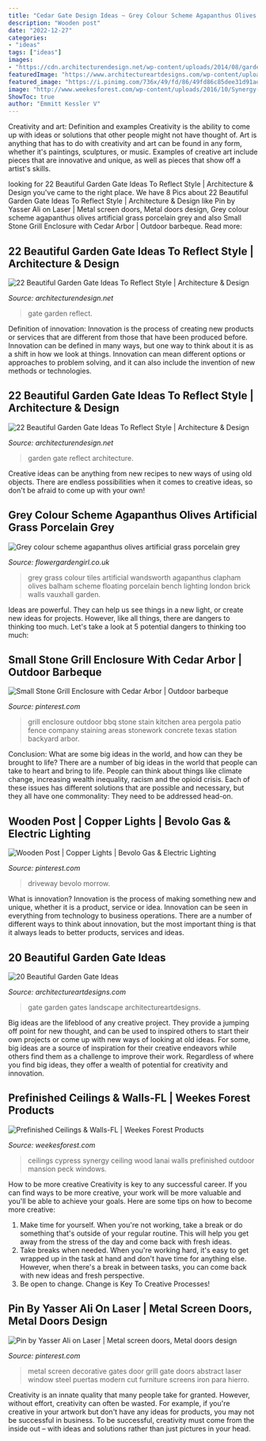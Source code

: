 ```yaml
---
title: "Cedar Gate Design Ideas ~ Grey Colour Scheme Agapanthus Olives Artificial Grass Porcelain Grey"
description: "Wooden post"
date: "2022-12-27"
categories:
- "ideas"
tags: ["ideas"]
images:
- "https://cdn.architecturendesign.net/wp-content/uploads/2014/08/garden-gate-12.jpg"
featuredImage: "https://www.architectureartdesigns.com/wp-content/uploads/2013/03/Gates-ArchitectureArtDesigns-3.jpg"
featured_image: "https://i.pinimg.com/736x/49/fd/86/49fd86c85dee31d91ad912d8ecae8deb--grill-enclosure-grill-king.jpg"
image: "http://www.weekesforest.com/wp-content/uploads/2016/10/Synergy-Brochure.jpg"
ShowToc: true
author: "Emmitt Kessler V"
---
```



Creativity and art: Definition and examples
Creativity is the ability to come up with ideas or solutions that other people might not have thought of. Art is anything that has to do with creativity and art can be found in any form, whether it's paintings, sculptures, or music. Examples of creative art include pieces that are innovative and unique, as well as pieces that show off a artist's skills.

	

		
looking for 22 Beautiful Garden Gate Ideas To Reflect Style | Architecture &amp; Design you've came to the right place. We have 8 Pics about 22 Beautiful Garden Gate Ideas To Reflect Style | Architecture &amp; Design like Pin by Yasser Ali on Laser | Metal screen doors, Metal doors design, Grey colour scheme agapanthus olives artificial grass porcelain grey and also Small Stone Grill Enclosure with Cedar Arbor | Outdoor barbeque. Read more:
		
    
## 22 Beautiful Garden Gate Ideas To Reflect Style | Architecture &amp; Design

<img loading=lazy src="https://cdn.architecturendesign.net/wp-content/uploads/2014/08/garden-gate-12.jpg" onerror="this.onerror=null;this.src='https://tse2.mm.bing.net/th?id=OIP.W8hQ_LGzUJ7DtbTDIOPoAQHaLF&amp;pid=15.1';" alt="22 Beautiful Garden Gate Ideas To Reflect Style | Architecture &amp; Design">

_Source: architecturendesign.net_

>gate garden reflect. 

	

Definition of innovation:
Innovation is the process of creating new products or services that are different from those that have been produced before. Innovation can be defined in many ways, but one way to think about it is as a shift in how we look at things. Innovation can mean different options or approaches to problem solving, and it can also include the invention of new methods or technologies.

    
## 22 Beautiful Garden Gate Ideas To Reflect Style | Architecture &amp; Design

<img loading=lazy src="https://cdn.architecturendesign.net/wp-content/uploads/2014/08/garden-gate-21.jpg" onerror="this.onerror=null;this.src='https://tse3.mm.bing.net/th?id=OIP.h83_nE4eqTyQ0rc3fY46UQHaJ4&amp;pid=15.1';" alt="22 Beautiful Garden Gate Ideas To Reflect Style | Architecture &amp; Design">

_Source: architecturendesign.net_

>garden gate reflect architecture. 

	

Creative ideas can be anything from new recipes to new ways of using old objects. There are endless possibilities when it comes to creative ideas, so don't be afraid to come up with your own!

    
## Grey Colour Scheme Agapanthus Olives Artificial Grass Porcelain Grey

<img loading=lazy src="https://flowergardengirl.co.uk/wp-content/uploads/2015/11/Raised-beds-grey-colour-scheme-agapanthus-olives-artificial-grass-porcelain-grey-tiles-yellow-stock-brick-walls-grey-Floating-bench-Balham-Clapham-Wandsworth-721x1024.jpg" onerror="this.onerror=null;this.src='https://tse2.mm.bing.net/th?id=OIP.xrEtvc-FuYDE4rguU_prZgHaKh&amp;pid=15.1';" alt="Grey colour scheme agapanthus olives artificial grass porcelain grey">

_Source: flowergardengirl.co.uk_

>grey grass colour tiles artificial wandsworth agapanthus clapham olives balham scheme floating porcelain bench lighting london brick walls vauxhall garden. 

	

Ideas are powerful. They can help us see things in a new light, or create new ideas for projects. However, like all things, there are dangers to thinking too much. Let's take a look at 5 potential dangers to thinking too much:

    
## Small Stone Grill Enclosure With Cedar Arbor | Outdoor Barbeque

<img loading=lazy src="https://i.pinimg.com/736x/49/fd/86/49fd86c85dee31d91ad912d8ecae8deb--grill-enclosure-grill-king.jpg" onerror="this.onerror=null;this.src='https://tse4.mm.bing.net/th?id=OIP.XSob_tPn1iYG3o1wEClQZAHaJ3&amp;pid=15.1';" alt="Small Stone Grill Enclosure with Cedar Arbor | Outdoor barbeque">

_Source: pinterest.com_

>grill enclosure outdoor bbq stone stain kitchen area pergola patio fence company staining areas stonework concrete texas station backyard arbor. 

	

Conclusion: What are some big ideas in the world, and how can they be brought to life?
There are a number of big ideas in the world that people can take to heart and bring to life. People can think about things like climate change, increasing wealth inequality, racism and the opioid crisis. Each of these issues has different solutions that are possible and necessary, but they all have one commonality: They need to be addressed head-on.

    
## Wooden Post | Copper Lights | Bevolo Gas &amp; Electric Lighting

<img loading=lazy src="https://i.pinimg.com/736x/06/ea/8f/06ea8ff74451e170934297c160a8e791--driveway-ideas-driveway-gate.jpg" onerror="this.onerror=null;this.src='https://tse4.mm.bing.net/th?id=OIP.43QZz5Tk7pdMcOREFBj-6AHaJ5&amp;pid=15.1';" alt="Wooden Post | Copper Lights | Bevolo Gas &amp; Electric Lighting">

_Source: pinterest.com_

>driveway bevolo morrow. 

	

What is innovation?
Innovation is the process of making something new and unique, whether it is a product, service or idea. Innovation can be seen in everything from technology to business operations. There are a number of different ways to think about innovation, but the most important thing is that it always leads to better products, services and ideas.

    
## 20 Beautiful Garden Gate Ideas

<img loading=lazy src="https://www.architectureartdesigns.com/wp-content/uploads/2013/03/Gates-ArchitectureArtDesigns-3.jpg" onerror="this.onerror=null;this.src='https://tse4.mm.bing.net/th?id=OIP.0Tn1q6u9wwBFjB7gU21DKwHaLH&amp;pid=15.1';" alt="20 Beautiful Garden Gate Ideas">

_Source: architectureartdesigns.com_

>gate garden gates landscape architectureartdesigns. 

	

Big ideas are the lifeblood of any creative project. They provide a jumping off point for new thought, and can be used to inspired others to start their own projects or come up with new ways of looking at old ideas. For some, big ideas are a source of inspiration for their creative endeavors while others find them as a challenge to improve their work. Regardless of where you find big ideas, they offer a wealth of potential for creativity and innovation.

    
## Prefinished Ceilings &amp; Walls-FL | Weekes Forest Products

<img loading=lazy src="http://www.weekesforest.com/wp-content/uploads/2016/10/Synergy-Brochure.jpg" onerror="this.onerror=null;this.src='https://tse2.mm.bing.net/th?id=OIP.2kE8_czwJOWvXXQ5dYKQIgHaHa&amp;pid=15.1';" alt="Prefinished Ceilings &amp; Walls-FL | Weekes Forest Products">

_Source: weekesforest.com_

>ceilings cypress synergy ceiling wood lanai walls prefinished outdoor mansion peck windows. 

	

How to be more creative
Creativity is key to any successful career. If you can find ways to be more creative, your work will be more valuable and you'll be able to achieve your goals. Here are some tips on how to become more creative: 
1. Make time for yourself. When you're not working, take a break or do something that's outside of your regular routine. This will help you get away from the stress of the day and come back with fresh ideas. 
2. Take breaks when needed. When you're working hard, it's easy to get wrapped up in the task at hand and don't have time for anything else. However, when there's a break in between tasks, you can come back with new ideas and fresh perspective. 
3. Be open to change. Change is Key To Creative Processes!

    
## Pin By Yasser Ali On Laser | Metal Screen Doors, Metal Doors Design

<img loading=lazy src="https://i.pinimg.com/736x/e6/18/10/e618101238e9c5b1797f852ceb239caa.jpg" onerror="this.onerror=null;this.src='https://tse1.mm.bing.net/th?id=OIP.kAtJqBrsSKRqW05uAwZXbgHaKr&amp;pid=15.1';" alt="Pin by Yasser Ali on Laser | Metal screen doors, Metal doors design">

_Source: pinterest.com_

>metal screen decorative gates door grill gate doors abstract laser window steel puertas modern cut furniture screens iron para hierro. 

	

Creativity is an innate quality that many people take for granted. However, without effort, creativity can often be wasted. For example, if you're creative in your artwork but don't have any ideas for products, you may not be successful in business. To be successful, creativity must come from the inside out – with ideas and solutions rather than just pictures in your head.

